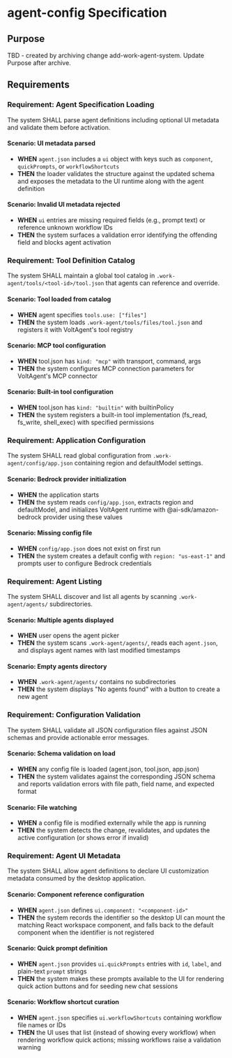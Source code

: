# agent-config Specification

## Purpose
TBD - created by archiving change add-work-agent-system. Update Purpose after archive.
## Requirements
### Requirement: Agent Specification Loading
The system SHALL parse agent definitions including optional UI metadata and validate them before activation.

#### Scenario: UI metadata parsed
- **WHEN** `agent.json` includes a `ui` object with keys such as `component`, `quickPrompts`, or `workflowShortcuts`
- **THEN** the loader validates the structure against the updated schema and exposes the metadata to the UI runtime along with the agent definition

#### Scenario: Invalid UI metadata rejected
- **WHEN** `ui` entries are missing required fields (e.g., prompt text) or reference unknown workflow IDs
- **THEN** the system surfaces a validation error identifying the offending field and blocks agent activation

### Requirement: Tool Definition Catalog

The system SHALL maintain a global tool catalog in `.work-agent/tools/<tool-id>/tool.json` that agents can reference and override.

#### Scenario: Tool loaded from catalog

- **WHEN** agent specifies `tools.use: ["files"]`
- **THEN** the system loads `.work-agent/tools/files/tool.json` and registers it with VoltAgent's tool registry

#### Scenario: MCP tool configuration

- **WHEN** tool.json has `kind: "mcp"` with transport, command, args
- **THEN** the system configures MCP connection parameters for VoltAgent's MCP connector

#### Scenario: Built-in tool configuration

- **WHEN** tool.json has `kind: "builtin"` with builtinPolicy
- **THEN** the system registers a built-in tool implementation (fs_read, fs_write, shell_exec) with specified permissions

### Requirement: Application Configuration

The system SHALL read global configuration from `.work-agent/config/app.json` containing region and defaultModel settings.

#### Scenario: Bedrock provider initialization

- **WHEN** the application starts
- **THEN** the system reads `config/app.json`, extracts region and defaultModel, and initializes VoltAgent runtime with @ai-sdk/amazon-bedrock provider using these values

#### Scenario: Missing config file

- **WHEN** `config/app.json` does not exist on first run
- **THEN** the system creates a default config with `region: "us-east-1"` and prompts user to configure Bedrock credentials

### Requirement: Agent Listing

The system SHALL discover and list all agents by scanning `.work-agent/agents/` subdirectories.

#### Scenario: Multiple agents displayed

- **WHEN** user opens the agent picker
- **THEN** the system scans `.work-agent/agents/`, reads each `agent.json`, and displays agent names with last modified timestamps

#### Scenario: Empty agents directory

- **WHEN** `.work-agent/agents/` contains no subdirectories
- **THEN** the system displays "No agents found" with a button to create a new agent

### Requirement: Configuration Validation

The system SHALL validate all JSON configuration files against JSON schemas and provide actionable error messages.

#### Scenario: Schema validation on load

- **WHEN** any config file is loaded (agent.json, tool.json, app.json)
- **THEN** the system validates against the corresponding JSON schema and reports validation errors with file path, field name, and expected format

#### Scenario: File watching

- **WHEN** a config file is modified externally while the app is running
- **THEN** the system detects the change, revalidates, and updates the active configuration (or shows error if invalid)

### Requirement: Agent UI Metadata
The system SHALL allow agent definitions to declare UI customization metadata consumed by the desktop application.

#### Scenario: Component reference configuration
- **WHEN** `agent.json` defines `ui.component: "<component-id>"`
- **THEN** the system records the identifier so the desktop UI can mount the matching React workspace component, and falls back to the default component when the identifier is not registered

#### Scenario: Quick prompt definition
- **WHEN** `agent.json` provides `ui.quickPrompts` entries with `id`, `label`, and plain-text `prompt` strings
- **THEN** the system makes these prompts available to the UI for rendering quick action buttons and for seeding new chat sessions

#### Scenario: Workflow shortcut curation
- **WHEN** `agent.json` specifies `ui.workflowShortcuts` containing workflow file names or IDs
- **THEN** the UI uses that list (instead of showing every workflow) when rendering workflow quick actions; missing workflows raise a validation warning

